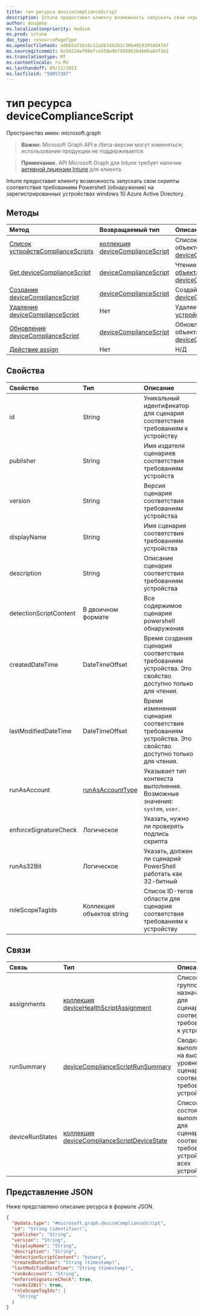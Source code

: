 ```yaml
---
title: тип ресурса deviceComplianceScript
description: Intune предоставит клиенту возможность запускать свои скрипты соответствия требованиям Powershell (обнаружение) на зарегистрированных устройствах windows 10 Azure Active Directory.
author: dougeby
ms.localizationpriority: medium
ms.prod: intune
doc_type: resourcePageType
ms.openlocfilehash: adb65af1bc6c12a5b34b2b1c30b4959393dd4747
ms.sourcegitcommit: 6c04234af08efce558e9bf926062b4686a84f1b2
ms.translationtype: MT
ms.contentlocale: ru-RU
ms.lasthandoff: 09/12/2021
ms.locfileid: "59057287"
---
```

# <a name="devicecompliancescript-resource-type"></a>тип ресурса deviceComplianceScript

Пространство имен: microsoft.graph

> **Важно:** Microsoft Graph API в /бета-версии могут изменяться; использование продукции не поддерживается.

> **Примечание.** API Microsoft Graph для Intune требует наличия [активной лицензии Intune](https://go.microsoft.com/fwlink/?linkid=839381) для клиента.

Intune предоставит клиенту возможность запускать свои скрипты соответствия требованиям Powershell (обнаружение) на зарегистрированных устройствах windows 10 Azure Active Directory.

## <a name="methods"></a>Методы
|Метод|Возвращаемый тип|Описание|
|:---|:---|:---|
|[Список устройствComplianceScripts](../api/intune-devices-devicecompliancescript-list.md)|[коллекция deviceComplianceScript](../resources/intune-devices-devicecompliancescript.md)|Список свойств и связей объектов [deviceComplianceScript.](../resources/intune-devices-devicecompliancescript.md)|
|[Get deviceComplianceScript](../api/intune-devices-devicecompliancescript-get.md)|[deviceComplianceScript](../resources/intune-devices-devicecompliancescript.md)|Чтение свойств и связей [объекта deviceComplianceScript.](../resources/intune-devices-devicecompliancescript.md)|
|[Создание deviceComplianceScript](../api/intune-devices-devicecompliancescript-create.md)|[deviceComplianceScript](../resources/intune-devices-devicecompliancescript.md)|Создайте новый [объект deviceComplianceScript.](../resources/intune-devices-devicecompliancescript.md)|
|[Удаление deviceComplianceScript](../api/intune-devices-devicecompliancescript-delete.md)|Нет|Удаляет [устройствоComplianceScript](../resources/intune-devices-devicecompliancescript.md).|
|[Обновление deviceComplianceScript](../api/intune-devices-devicecompliancescript-update.md)|[deviceComplianceScript](../resources/intune-devices-devicecompliancescript.md)|Обновление свойств объекта [deviceComplianceScript.](../resources/intune-devices-devicecompliancescript.md)|
|[Действие assign](../api/intune-devices-devicecompliancescript-assign.md)|Нет|Н/Д|

## <a name="properties"></a>Свойства
|Свойство|Тип|Описание|
|:---|:---|:---|
|id|String|Уникальный идентификатор для сценария соответствия требованиям к устройству|
|publisher|String|Имя издателя сценариев соответствия требованиям устройств|
|version|String|Версия сценария соответствия требованиям устройства|
|displayName|String|Имя сценария соответствия требованиям устройства|
|description|String|Описание сценария соответствия требованиям устройства|
|detectionScriptContent|В двоичном формате|Все содержимое сценария powershell обнаружения|
|createdDateTime|DateTimeOffset|Время создания сценария соответствия требованиям устройства. Это свойство доступно только для чтения.|
|lastModifiedDateTime|DateTimeOffset|Время изменения сценария соответствия требованиям устройства. Это свойство доступно только для чтения.|
|runAsAccount|[runAsAccountType](../resources/intune-shared-runasaccounttype.md)|Указывает тип контекста выполнения. Возможные значения: `system`, `user`.|
|enforceSignatureCheck|Логическое|Указать, нужно ли проверять подпись скрипта|
|runAs32Bit|Логическое|Указать, должен ли сценарий PowerShell работать как 32-битный|
|roleScopeTagIds|Коллекция объектов string|Список ID-тегов области для сценария соответствия требованиям к устройству|

## <a name="relationships"></a>Связи
|Связь|Тип|Описание|
|:---|:---|:---|
|assignments|[коллекция deviceHealthScriptAssignment](../resources/intune-devices-devicehealthscriptassignment.md)|Список групповых назначений для сценария соответствия требованиям к устройству|
|runSummary|[deviceComplianceScriptRunSummary](../resources/intune-devices-devicecompliancescriptrunsummary.md)|Сводка выполнения на высоком уровне для сценария соответствия требованиям устройств.|
|deviceRunStates|[коллекция deviceComplianceScriptDeviceState](../resources/intune-devices-devicecompliancescriptdevicestate.md)|Список состояния выполнения для сценария соответствия требованиям устройств на всех устройствах|

## <a name="json-representation"></a>Представление JSON
Ниже представлено описание ресурса в формате JSON.
<!-- {
  "blockType": "resource",
  "keyProperty": "id",
  "@odata.type": "microsoft.graph.deviceComplianceScript"
}
-->
``` json
{
  "@odata.type": "#microsoft.graph.deviceComplianceScript",
  "id": "String (identifier)",
  "publisher": "String",
  "version": "String",
  "displayName": "String",
  "description": "String",
  "detectionScriptContent": "binary",
  "createdDateTime": "String (timestamp)",
  "lastModifiedDateTime": "String (timestamp)",
  "runAsAccount": "String",
  "enforceSignatureCheck": true,
  "runAs32Bit": true,
  "roleScopeTagIds": [
    "String"
  ]
}
```



